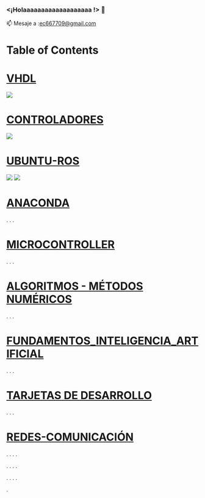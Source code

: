 ### <¡Holaaaaaaaaaaaaaaaaaaa !> 👋


📫 Mesaje a :ec667709@gmail.com

# Table of Contents



# [VHDL](https://github.com/ErickLopC/VHDL_/tree/main)

<img src="https://img.shields.io/badge/Python-FFD43B?style=for-the-badge&logo=python&logoColor=blue" />

# [CONTROLADORES](https://github.com/ErickLopC/Dise-o-de-Controladores)
 <img src="https://img.shields.io/badge/Ubuntu-E95420?style=for-the-badge&logo=ubuntu&logoColor=white" />

# [UBUNTU-ROS](https://github.com/ErickLopC/UBUNTU__ROS)
 
 <img src="https://img.shields.io/badge/conda-342B029.svg?&style=for-the-badge&logo=anaconda&logoColor=white" />
 <img src="https://img.shields.io/badge/Jupyter-F37626.svg?&style=for-the-badge&logo=Jupyter&logoColor=white" />

# [ANACONDA](https://github.com/ErickLopC/ANACONDA-/blob/main/README.md)
.
.
.
# [MICROCONTROLLER](https://github.com/ErickLopC/Microcontroller-/blob/main/README.md)
.
.
.
# [ALGORITMOS - MÉTODOS NUMÉRICOS](https://github.com/ErickLopC/Algoritmos-de-M-todos-num-ricos/blob/main/README.md)

.
.
.
#  [FUNDAMENTOS_INTELIGENCIA_ARTIFICIAL](https://github.com/ErickLopC/REDES)
.
.
.

# [TARJETAS DE DESARROLLO ](https://github.com/ErickLopC/Tarjetas_desarrollo)

.
.
.
# [REDES-COMUNICACIÓN](https://github.com/ErickLopC/COMUN_REDES)

.
.
.
.



.
.
.
.

.
.
.
.

.


